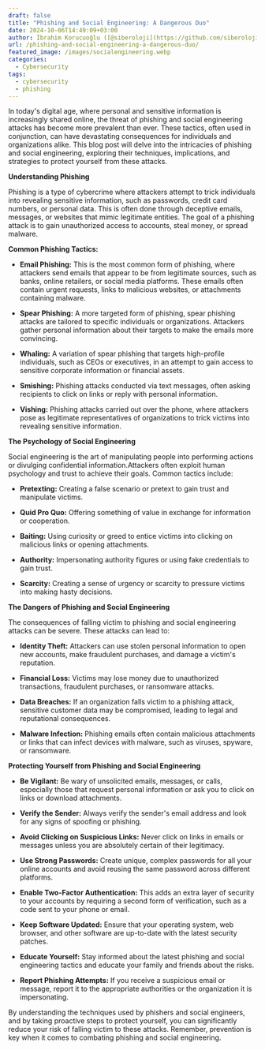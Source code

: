```yaml
---
draft: false
title: "Phishing and Social Engineering: A Dangerous Duo"
date: 2024-10-06T14:49:09+03:00
author: İbrahim Korucuoğlu ([@siberoloji](https://github.com/siberoloji))
url: /phishing-and-social-engineering-a-dangerous-duo/
featured_image: /images/socialengineering.webp
categories:
  - Cybersecurity
tags:
  - cybersecurity
  - phishing
---
```



In today's digital age, where personal and sensitive information is increasingly shared online, the threat of phishing and social engineering attacks has become more prevalent than ever. These tactics, often used in conjunction, can have devastating consequences for individuals and organizations alike. This blog post will delve into the intricacies of phishing and social engineering, exploring their techniques, implications, and strategies to protect yourself from these attacks.



**Understanding Phishing**



Phishing is a type of cybercrime where attackers attempt to trick individuals into revealing sensitive information, such as passwords, credit card numbers, or personal data. This is often done through deceptive emails, messages, or websites that mimic legitimate entities. The goal of a phishing attack is to gain unauthorized access to accounts, steal money, or spread malware.   



**Common Phishing Tactics:**


* **Email Phishing:** This is the most common form of phishing, where attackers send emails that appear to be from legitimate sources, such as banks, online retailers, or social media platforms. These emails often contain urgent requests, links to malicious websites, or attachments containing malware.

* **Spear Phishing:** A more targeted form of phishing, spear phishing attacks are tailored to specific individuals or organizations. Attackers gather personal information about their targets to make the emails more convincing.

* **Whaling:** A variation of spear phishing that targets high-profile individuals, such as CEOs or executives, in an attempt to gain access to sensitive corporate information or financial assets.

* **Smishing:** Phishing attacks conducted via text messages, often asking recipients to click on links or reply with personal information.

* **Vishing:** Phishing attacks carried out over the phone, where attackers pose as legitimate representatives of organizations to trick victims into revealing sensitive information.




**The Psychology of Social Engineering**



Social engineering is the art of manipulating people into performing actions or divulging confidential information.Attackers often exploit human psychology and trust to achieve their goals. Common tactics include:   


* **Pretexting:** Creating a false scenario or pretext to gain trust and manipulate victims.

* **Quid Pro Quo:** Offering something of value in exchange for information or cooperation.

* **Baiting:** Using curiosity or greed to entice victims into clicking on malicious links or opening attachments.

* **Authority:** Impersonating authority figures or using fake credentials to gain trust.

* **Scarcity:** Creating a sense of urgency or scarcity to pressure victims into making hasty decisions.




**The Dangers of Phishing and Social Engineering**



The consequences of falling victim to phishing and social engineering attacks can be severe. These attacks can lead to:


* **Identity Theft:** Attackers can use stolen personal information to open new accounts, make fraudulent purchases, and damage a victim's reputation.

* **Financial Loss:** Victims may lose money due to unauthorized transactions, fraudulent purchases, or ransomware attacks.

* **Data Breaches:** If an organization falls victim to a phishing attack, sensitive customer data may be compromised, leading to legal and reputational consequences.

* **Malware Infection:** Phishing emails often contain malicious attachments or links that can infect devices with malware, such as viruses, spyware, or ransomware.




**Protecting Yourself from Phishing and Social Engineering**


* **Be Vigilant:** Be wary of unsolicited emails, messages, or calls, especially those that request personal information or ask you to click on links or download attachments.

* **Verify the Sender:** Always verify the sender's email address and look for any signs of spoofing or phishing.

* **Avoid Clicking on Suspicious Links:** Never click on links in emails or messages unless you are absolutely certain of their legitimacy.

* **Use Strong Passwords:** Create unique, complex passwords for all your online accounts and avoid reusing the same password across different platforms.

* **Enable Two-Factor Authentication:** This adds an extra layer of security to your accounts by requiring a second form of verification, such as a code sent to your phone or email.   

* **Keep Software Updated:** Ensure that your operating system, web browser, and other software are up-to-date with the latest security patches.

* **Educate Yourself:** Stay informed about the latest phishing and social engineering tactics and educate your family and friends about the risks.

* **Report Phishing Attempts:** If you receive a suspicious email or message, report it to the appropriate authorities or the organization it is impersonating.




By understanding the techniques used by phishers and social engineers, and by taking proactive steps to protect yourself, you can significantly reduce your risk of falling victim to these attacks. Remember, prevention is key when it comes to combating phishing and social engineering.
